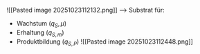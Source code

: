 ![[Pasted image 20251023112132.png]]
--> Substrat für:
- Wachstum ($q_S,\mu$)
- Erhaltung ($q_{S,m}$)
- Produktbildung ($q_{S,P}$)
![[Pasted image 20251023112448.png]]
